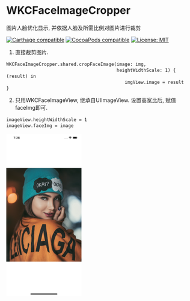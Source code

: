 # WKCFaceImageCropper
图片人脸优化显示, 并依据人脸及所需比例对图片进行裁剪


[![Carthage compatible](https://img.shields.io/badge/Carthage-compatible-4BC51D.svg?style=flat)](https://github.com/Carthage/Carthage#adding-frameworks-to-an-application) [![CocoaPods compatible](https://img.shields.io/cocoapods/v/WKCFaceImageCropper?style=flat)](https://cocoapods.org/pods/WKCFaceImageCropper) [![License: MIT](https://img.shields.io/cocoapods/l/WKCFaceImageCropper?style=flat)](http://opensource.org/licenses/MIT)

1. 直接裁剪图片.
```
WKCFaceImageCropper.shared.cropFaceImage(image: img,
                                         heightWidthScale: 1) { (result) in
                                            imgView.image = result
}
```

2. 只用WKCFaceImageView, 继承自UIImageView. 设置高宽比后, 赋值faceImg即可.
```
imageView.heightWidthScale = 1
imageView.faceImg = image
```

<p align="left">
<img src="https://github.com/WKCLoveYang/WKCFaceImageCropper/raw/master/source/1.png" width="200">
</p>

